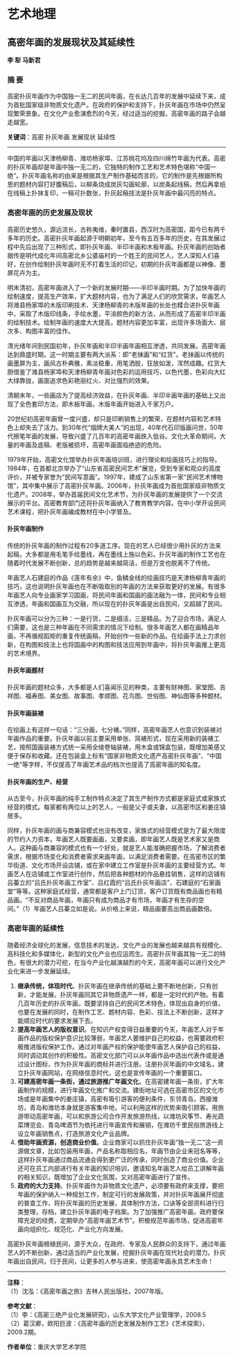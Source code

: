 # 艺术地理

## 高密年画的发展现状及其延续性

**李 犁 马新君**

### 摘 要
高密扑灰年画作为中国独一无二的民间年画，在长达几百年的发展中延续下来，成为首批国家级非物质文化遗产。在政府的保护和支持下，扑灰年画在市场中仍然呈现繁荣景象。在文化产业愈演愈烈的今天，经过适当的挖掘，高密年画的路子会越走越宽。

**关键词**：高密 扑灰年画 发展现状 延续性

---

中国的年画以天津杨柳青、潍坊杨家埠、江苏桃花坞及四川绵竹年画为代表。高密的扑灰年画却是年画中独一无二的，它独特的制作工艺和艺术特色堪称“中国一绝”。扑灰年画名称的由来是根据其生产制作基础而言的，它的制作是先根据所构思的题材内容打好腹稿后，以柳条烧成炭灰勾画轮廓，以炭条起线稿，然后再拿纸在线稿上扑抹复印，一稿可扑数张，扑灰起稿技法是扑灰年画中最闪亮的特点。

### 高密年画的历史发展及现状

高密历史悠久，源远流长，古称夷维，秦时置县，西汉时为高密国，距今已有两千多年的历史。高密扑灰年画起源于明朝初年，至今有五百多年的历史，在其发展过程中先后出现了三种形式，即扑灰年画、半印半画和木板年画。扑灰年画的创始者据传是明代成化年间高密北乡公婆庙村的一个姓王的民间艺人，艺人深知人们喜好，在创作绘制扑灰年画时无不打着生活的印记，初期的扑灰年画都是以神像、墨屏花卉为主。

明末清初，高密年画进入了一个新的发展时期——半印半画时期。为了加快年画的绘制速度，提高生产效率，扩大题材内容，也为了满足人们的欣赏需求，年画艺人将潍县杨家埠的木版印刷技术、天津杨柳青的木版年画的长处也糅合进扑灰年画中，采取了木版印线条，手绘水墨，平涂颜色的新方法，从而形成了高密半印半画的绘制技术。绘制年画的速度大大提高，题材内容更加丰富，出现许多场面大、层次多、构图丰富的佳作。

清光绪年间到民国初年，扑灰年画和半印半画年画相互渗透，共同发展。高密年画达到鼎盛时期，这一时期主要有两大派系：即“老抹画”和“红货”。老抹画以传统的画墨屏为主，画风古朴典雅，素淡稳重，用笔洒脱，狂放如泼，浑然成趣。红货大胆借鉴了潍县杨家埠和天津杨柳青年画对色彩的运用技巧，以色代墨，色彩向大红大绿靠拢，画面追求色彩艳丽红火、对比强烈的效果。

清朝末年，一些画店为了提高经济效益，在扑灰年画、半印半画年画的基础上又出现了全色套印方法，即木板年画，木版年画开始进入千家万户。

20世纪初高密年画曾一度兴盛，却只是印刷销售上的繁荣，在题材内容和艺术特色上却失去了活力。到30年代“烟牌大美人”的出现，40年代石印版画问世，50年代擦笔年画的发展，导致兴盛了几百年的高密年画跌入低谷。文化大革命期间，大量的年画及底稿、老版被损坏，高密年画面临绝迹的危险。

1979年开始，高密文化馆举办扑灰年画培训班，进行理论和绘画技巧上的指导。1984年，在首都北京举办了“山东省高密民间艺术”展览，受到专家和观众的高度评价，并被专家誉为“民间写意画”。1997年，建成了山东省第一家“民间艺术博物馆”，其中集中展示了高密扑灰年画。2006年，扑灰年画成为首批国家级非物质文化遗产。2008年，举办首届民间文化艺术节，为扑灰年画的发展提供了一个交流展示的平台。高密教育部门还将扑灰年画纳入了教育教学内容。在中小学开设民间艺术课程，把扑灰年画编成教材在中小学普及。

#### 扑灰年画制作
传统的扑灰年画的制作过程有20多道工序。现在的艺人已经很少用扑灰的方法来起稿，大多都是用毛笔手绘墨线，再在墨线上施以色彩。扑灰年画的制作工艺也在随着时代发展不断创新，总的趋势是越来越简洁，但是万变也脱离不了传统。

年画艺人石建庭的作品《莲年有余》中，鱼鳞金线的绘画技巧是天津杨柳青年画的技巧，这也说明扑灰年画也在不断吸取别的年画的方法来获取更好的发展。有很多年画艺人向专业画家学习国画，将民间年画和国画的画法融为一体，民间和专业相互渗透，年画和国画互为交融，所以现在的扑灰年画是出自民间，又超越了民间。

扑灰年画可以分为三种：一是行货，二是细活，三是精品。为了迎合市场，满足人们需要，这也是三种年画在不同需求的情况下绘制。很多年画艺人都在画精品年画，不再循规蹈矩的重复传统画稿，开始创作一些新的作品。在绘画手法上力求创新，在构图和技法上也将国画中的构图和技法应用到年画中，将扑灰年画推上更高的艺术境界。

#### 扑灰年画题材
扑灰年画的题材众多，大多都是人们喜闻乐见的种类，主要有财神图、家堂图、吉祥图、福寿图、美女图、故事图、孝顺图、花鸟图、世俗图、神仙图等多种题材。

#### 扑灰年画装裱
在绘画上有这样一句话：“三分画，七分裱。”同样，高密年画艺人也意识到装裱对年画作品的重要。扑灰年画以前主要采用单张、简裱形式，现在采用新的装裱工艺，按照国画装裱方式统一采用全绫卷轴装裱，用木盒或锦盒包装，既增加美感又便于保存和收藏。还在包装盒上标有“国家非物质文化遗产高密扑灰年画”、“中国一绝”等字样，不仅提高了年画艺术品的档次也提高了高密年画的知名度。

#### 扑灰年画的生产、经营
从古至今，扑灰年画的纯手工制作特点决定了其生产制作方式都是家庭式或家族式经营的模式。每家都有两位以上的艺人，一般是父子或夫妻，以高密市区和姜庄镇居多。

同样，扑灰年画的画与商兼容模式也没有改变，家族式的经营模式是为了最大限度的节约人力资本，年画艺人既要画画，又要卖画，即年画艺人既是艺术家又是商人。这种画与商兼容的模式也有一个好处，就是艺人能准确把握市场，了解消费者需求，根据市场变化和消费者需求来画年画，以满足消费者需要。在高密市区的繁华街道、文化市场开设店铺，或在家中建立工作室是扑灰年画的主要经营方式。年画艺人在店铺或工作室进行创作，然后把各种题材的作品悬挂销售，这样的店铺有吕蓁立的“吕氏扑灰年画工作室”、吕红霞的“吕氏扑灰年画店”、石建庭的“石家画堂”等等。这种家庭式经营，通常都是客户上门订货，客户订货既有商品画也有精品画。“不反对商品年画，年画只有成为商品才有市场，年画才有生存的空间。”（1）年画艺人吕蓁立如是说。从价格上来说，精品画要高出商品画数倍。

### 高密年画的延续性

随着经济全球化的发展，信息技术的发达，文化产业的发展也越来越具有规模化、高科技化和多媒体化，新型的文化产业也应运而生。高密扑灰年画其独一无二的特色，有很大的潜力可挖，在当今产业化越演越烈的今天，高密年画可以进行文化产业化来进一步发展延续。

1. **继承传统，体现时代**。扑灰年画在继承传统的基础上要不断地创新，只有创新，才能发展。扑灰年画同其它非物质遗产一样，都是一定时代的产物。有着几百年历史的扑灰年画，既要坚持自己的民间艺术特色，体现出自身的价值，也要在发展的同时，在制作工艺、题材内容、色彩、技法上不断创新，这样才能顺应时代的要求发展下去。
2. **提高年画艺人的版权意识**。在知识产权变得日益重要的今天，年画艺人对于年画作品的版权保护意识比较薄弱，年画艺人要维护自己的权益，也需要政府积极推进版权保护工作。通过对年画产权的保护能使年画艺人保护自己的权益，同时调动其创作的积极性。高密文化部门可以从年画作品中选出代表作或是通过设计图标，作为扑灰年画的商标并进行注册。注册扑灰年画的中文域名，建立扑灰年画网站，在网络信息时代，这也是宣传年画的一个重要窗口。
3. **可建高密年画一条街，通过旅游推广年画文化**。在高密建年画一条街，扩大年画制作的规模，进行年画文化推广和交流。建街地址可选在高密市区的文化市场或是年画集中的姜庄镇，高密有吸引游客的便利条件，东邻青岛，西接潍坊，青岛和潍坊本身就是游客集中地，可以利用这样的优势来吸引顾客。用旅游带动高密年画，可以和旅游公司合作开发旅游热线，以潍坊风筝节、寿光蔬菜博览会、青岛啤酒节为依托进行年画宣传和展销，在潍坊千里民俗旅游线上设立年画销售点，打造旅游文化产业品牌。
4. **借助年画资源，创造商业价值**。企业商家可以抓住扑灰年画“独一无二”这一资源做文章，比如包装用年画，产品名称取相应名，年画节由企业来冠名等等，这样扑灰年画通过商品流通会得到更广泛的传承，同时创造了商业价值。企业还可在员工内部进行有关年画的知识培训，邀请知名年画艺人给员工讲解年画的相关知识，既增加了企业文化氛围，又对高密年画进行了宣传。
5. **政府的大力支持**。扑灰年画作为非物质文化遗产，必须要有政府来支撑，要把年画的保护纳入一种规划工作，制定可行的发展政策，并对扑灰年画展开彻底的普查工作，将扑灰年画的历史发展，具体制作方法，口诀等全部资料进行归类整理，存档，建立扑灰年画的电子档案。为了加强推广高密年画，政府要保障充足的经费，定期举办“高密年画艺术节”。积极规范年画市场，促进高密年画向组织化、规范化、产业化方向发展。

高密扑灰年画根植民间，源于大众，在政府、专家及人民群众的支持下，通过年画艺人的不断创新，通过适当的产业化发展，挖掘扑灰年画在现代社会的潜力。扑灰年画出自民间，归于民间，让更多的人参与进来，使高密年画永具艺术生命！

---

**注释**：  
（1）沈泓：《高密年画之旅》吉林人民出版社，2007年版。

**参考文献**：  
（1）李：《高密三绝产业化发展研究》，山东大学文化产业管理学，2008.5  
（2）葛汉卿，欧阳巨波：《高密年画的历史发展及制作工艺》《艺术探索》，2009.2期。

**作者单位**：重庆大学艺术学院